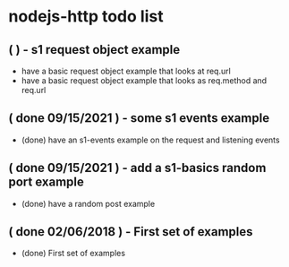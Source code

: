# nodejs-http todo list

## (   ) - s1 request object example
* have a basic request object example that looks at req.url
* have a basic request object example that looks as req.method and req.url

## ( done 09/15/2021 ) - some s1 events example
* (done) have an s1-events example on the request and listening events

## ( done 09/15/2021 ) - add a s1-basics random port example
* (done) have a random post example

## ( done 02/06/2018 ) - First set of examples
* (done) First set of examples
